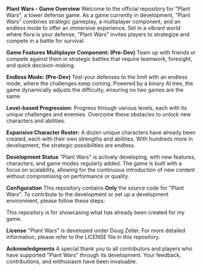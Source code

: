 
**Plant Wars - Game Overview**
Welcome to the official repository for "Plant Wars", a tower defense game. As a game currently in development, "Plant Wars" combines strategic gameplay, a multiplayer component, and an endless mode to offer an immersive experience. Set in a vibrant world where flora is your defense, "Plant Wars" invites players to strategize and compete in a battle for survival.

**Game Features**
**Multiplayer Component: (Pre-Dev)** Team up with friends or compete against them in strategic battles that require teamwork, foresight, and quick decision-making.

**Endless Mode: (Pre-Dev)** Test your defenses to the limit with an endless mode, where the challenges keep coming. Powered by a binary AI tree, the game dynamically adjusts the difficulty, ensuring no two games are the same.

**Level-based Progression:** Progress through various levels, each with its unique challenges and enemies. Overcome these obstacles to unlock new characters and abilities.

**Expansive Character Roster:** A dozen unique characters have already been created, each with their own strengths and abilities. With hundreds more in development, the strategic possibilities are endless.

**Development Status**
"Plant Wars" is actively developing, with new features, characters, and game modes regularly added. The game is built with a focus on scalability, allowing for the continuous introduction of new content without compromising on performance or quality.

**Configuration**
This repository contains **Only** the source code for "Plant Wars". To contribute to the development or set up a development environment, please follow these steps:

This repository is for showcasing what has already been created for my game. 


**License**
"Plant Wars" is developed under Doug Zeller. For more detailed information, please refer to the LICENSE file in this repository.

**Acknowledgments**
A special thank you to all contributors and players who have supported "Plant Wars" through its development. Your feedback, contributions, and enthusiasm have been invaluable.
